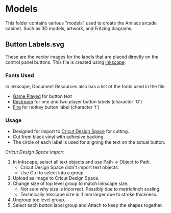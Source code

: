# Models

This folder contains various "models" used to create the Amiacs arcade cabinet. Such as 3D models, artwork, and Fritzing diagrams.

## Button Labels.svg

These are the vector images for the labels that are placed directly on the control panel buttons. This file is created using [Inkscape](https://inkscape.org/).

### Fonts Used

In Inkscape, Document Resources also has a list of the fonts used in the file.
* [Game Played](https://www.dafont.com/game-played.font) for button text
* [Restroom](https://www.dafont.com/restroom.font) for one and two player button labels (character 'G')
* [Fire](https://www.dafont.com/fire.font) for hotkey button label (character 't')

### Usage

* Designed for import to [Cricut Design Space](https://cricut.com/) for cutting.
* Cut from black vinyl with adhesive backing.
* The circle of each label is used for aligning the text on the actual button.

*Cricut Design Space Import*

1. In Inkscape, select all text objects and use Path -> Object to Path.
    * Cricut Design Space didn't import text objects.
    * Use Ctrl to select into a group.
2. Upload as image to Cricut Design Space.
3. Change size of top level group to match Inkscape size.
    * Not sure why size is incorrect. Possibly due to metric/inch scaling.
    * Technically Inkscape size is .1 mm larger due to stroke thickness.
4. Ungroup top level group.
5. Select each button label group and Attach to keep the shapes together.